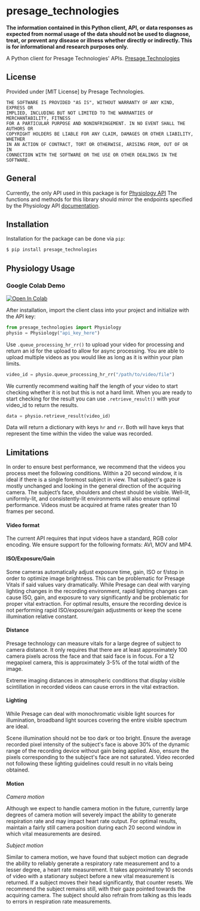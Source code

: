 # presage_technologies

**The information contained in this Python client, API, or data responses as expected from normal usage of the data should not be used to diagnose, treat, or prevent any disease or illness whether directly or indirectly. This is for informational and research purposes only.**

A Python client for Presage Technologies' APIs. [Presage Technologies](https://presagetech.com)


## License

Provided under [MIT License] by Presage Technologies.

```
THE SOFTWARE IS PROVIDED "AS IS", WITHOUT WARRANTY OF ANY KIND, EXPRESS OR
IMPLIED, INCLUDING BUT NOT LIMITED TO THE WARRANTIES OF MERCHANTABILITY, FITNESS
FOR A PARTICULAR PURPOSE AND NONINFRINGEMENT. IN NO EVENT SHALL THE AUTHORS OR
COPYRIGHT HOLDERS BE LIABLE FOR ANY CLAIM, DAMAGES OR OTHER LIABILITY, WHETHER
IN AN ACTION OF CONTRACT, TORT OR OTHERWISE, ARISING FROM, OUT OF OR IN
CONNECTION WITH THE SOFTWARE OR THE USE OR OTHER DEALINGS IN THE SOFTWARE.
```
## General

Currently, the only API used in this package is for [Physiology API](https://physiology.presagetech.com)
The functions and methods for this library should mirror the
endpoints specified by the Physiology API [documentation](https://docs.physiology.presagetech.com).

## Installation

Installation for the package can be done via `pip`:

```bash
$ pip install presage_technologies
```

## Physiology Usage

### Google Colab Demo

[![Open In Colab](https://colab.research.google.com/assets/colab-badge.svg)]((https://github.com/Presage-Security/presage_technologies/blob/main/examples/Physiology_API_Example.ipynb))


After installation, import the client class into your project and initialize with the API key:

```python
from presage_technologies import Physiology
physio = Physiology("api_key_here")
```

Use `.queue_processing_hr_rr()` to upload your video for processing and return an id for the upload to allow for async processing. You are able to upload multiple videos as you would like as long as it is within your plan limits.

```python
video_id = physio.queue_processing_hr_rr("/path/to/video/file")
```

We currently recommend waiting half the length of your video to start checking whether it is not but this is not a hard limit. When you are ready to start checking for the result you can use `.retrieve_result()` with your video_id to return the results.

```python
data = physio.retrieve_result(video_id)
```

Data will return a dictionary with keys `hr` and `rr`. Both will have keys that represent the time within the video the value was recorded.

## Limitations

In order to ensure best performance, we recommend that the videos you process meet the following conditions.  Within a 20 second window, it is ideal if there is a single foremost subject in view.  That subject's gaze is mostly unchanged and looking in the general direction of the acquiring camera. The subject’s face, shoulders and chest should be visible.  Well-lit, uniformly-lit, and consistently-lit environments will also ensure optimal performance.  Videos must be acquired at frame rates greater than 10 frames per second.


#### Video format

The current API requires that input videos have a standard, RGB color encoding.  We ensure support for the following formats: AVI, MOV and MP4.  

#### ISO/Exposure/Gain

Some cameras automatically adjust exposure time, gain, ISO or f/stop in order to optimize image brightness.  This can be problematic for Presage Vitals if said values vary dramatically. While Presage can deal with varying lighting changes in the recording environment, rapid lighting changes can cause ISO, gain, and exposure to vary significantly and be problematic for proper vital extraction. For optimal results, ensure the recording device is not performing rapid ISO/exposure/gain adjustments or keep the scene illumination relative constant.

#### Distance

Presage technology can measure vitals for a large degree of subject to camera distance.  It only requires that there are at least approximately 100 camera pixels across the face and that said face is in focus.  For a 12 megapixel camera, this is approximately 3-5% of the total width of the image.

Extreme imaging distances in atmospheric conditions that display visible scintillation in recorded videos can cause errors in the vital extraction.

#### Lighting
While Presage can deal with monochromatic visible light sources for illumination, broadband light sources covering the entire visible spectrum are ideal.

Scene illumination should not be too dark or too bright. Ensure the average recorded pixel intensity of the subject's face is above 30% of the dynamic range of the recording device without gain being applied. Also, ensure the pixels corresponding to the subject's face are not saturated. Video recorded not following these lighting guidelines could result in no vitals being obtained.


#### Motion
_Camera motion_

Although we expect to handle camera motion in the future, currently large degrees of camera motion will severely impact the ability to generate respiration rate and may impact heart rate output.  For optimal results, maintain a fairly still camera position during each 20 second window in which vital measurements are desired.

_Subject motion_

Similar to camera motion, we have found that subject motion can degrade the ability to reliably generate a respiratory rate measurement and to a lesser degree, a heart rate measurement.  It takes approximately 10 seconds of video with a stationary subject before a new vital measurement is returned. If a subject moves their head significantly, that counter resets.  We recommend the subject remains still, with their gaze pointed towards the acquiring camera. The subject should also refrain from talking as this leads to errors in respiration rate measurements.
